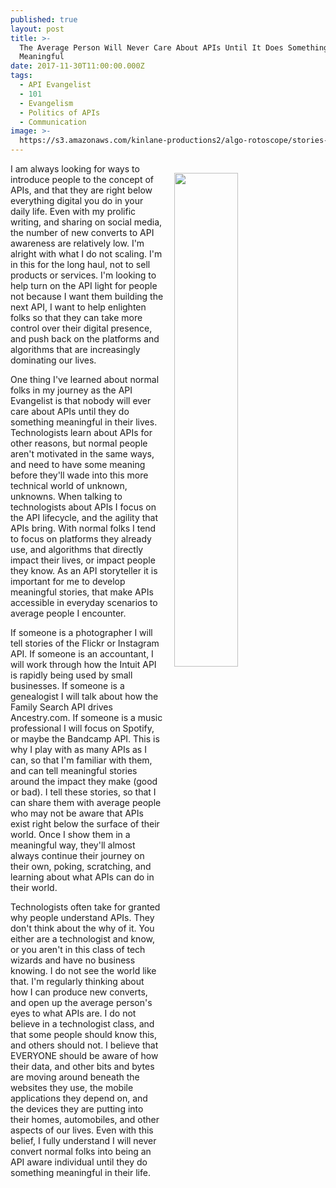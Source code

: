 ```yaml
---
published: true
layout: post
title: >-
  The Average Person Will Never Care About APIs Until It Does Something
  Meaningful
date: 2017-11-30T11:00:00.000Z
tags:
  - API Evangelist
  - 101
  - Evangelism
  - Politics of APIs
  - Communication
image: >-
  https://s3.amazonaws.com/kinlane-productions2/algo-rotoscope/stories-new/17_88_800_500_0_max_0_-5_-5.jpg
---
```

<p><img src="https://s3.amazonaws.com/kinlane-productions2/algo-rotoscope/stories-new/17_88_800_500_0_max_0_-5_-5.jpg" align="right" width="45%" style="padding: 15px;" /></p>I am always looking for ways to introduce people to the concept of APIs, and that they are right below everything digital you do in your daily life. Even with my prolific writing, and sharing on social media, the number of new converts to API awareness are relatively low. I'm alright with what I do not scaling. I'm in this for the long haul, not to sell products or services. I'm looking to help turn on the API light for people not because I want them building the next API, I want to help enlighten folks so that they can take more control over their digital presence, and push back on the platforms and algorithms that are increasingly dominating our lives.

One thing I've learned about normal folks in my journey as the API Evangelist is that nobody will ever care about APIs until they do something meaningful in their lives. Technologists learn about APIs for other reasons, but normal people aren't motivated in the same ways, and need to have some meaning before they'll wade into this more technical world of unknown, unknowns. When talking to technologists about APIs I focus on the API lifecycle, and the agility that APIs bring. With normal folks I tend to focus on platforms they already use, and algorithms that directly impact their lives, or impact people they know. As an API storyteller it is important for me to develop meaningful stories, that make APIs accessible in everyday scenarios to average people I encounter.

If someone is a photographer I will tell stories of the Flickr or Instagram API. If someone is an accountant, I will work through how the Intuit API is rapidly being used by small businesses. If someone is a genealogist I will talk about how the Family Search API drives Ancestry.com. If someone is a music professional I will focus on Spotify, or maybe the Bandcamp API. This is why I play with as many APIs as I can, so that I'm familiar with them, and can tell meaningful stories around the impact they make (good or bad). I tell these stories, so that I can share them with average people who may not be aware that APIs exist right below the surface of their world. Once I show them in a meaningful way, they'll almost always continue their journey on their own, poking, scratching, and learning about what APIs can do in their world.

Technologists often take for granted why people understand APIs. They don't think about the why of it. You either are a technologist and know, or you aren't in this class of tech wizards and have no business knowing. I do not see the world like that. I'm regularly thinking about how I can produce new converts, and open up the average person's eyes to what APIs are. I do not believe in a technologist class, and that some people should know this, and others should not. I believe that EVERYONE should be aware of how their data, and other bits and bytes are moving around beneath the websites they use, the mobile applications they depend on, and the devices they are putting into their homes, automobiles, and other aspects of our lives. Even with this belief, I fully understand I will never convert normal folks into being an API aware individual until they do something meaningful in their life.
